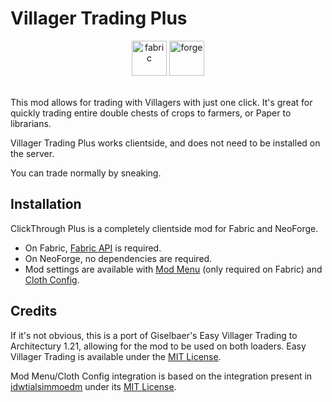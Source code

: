# Villager Trading Plus

<center text-align='center'>
<a href='https://modrinth.com/mod/clickthrough+/versions?l=fabric'><img alt="fabric" height="56" src="https://cdn.jsdelivr.net/npm/@intergrav/devins-badges@3/assets/cozy/supported/fabric_vector.svg"></a>
<a href='https://modrinth.com/mod/clickthrough+/versions?l=neoforge&l=forge'><img alt="forge" height="56" src="https://resources.godsted.com/modrinth/NeoForge2.svg"></a>

</center><br>

This mod allows for trading with Villagers with just one click. It's great for quickly trading entire double chests of crops to farmers, or Paper to librarians. 

Villager Trading Plus works clientside, and does not need to be installed on the server.

You can trade normally by sneaking.

## Installation

ClickThrough Plus is a completely clientside mod for Fabric and NeoForge.
- On Fabric, [Fabric API](https://modrinth.com/mod/fabric-api) is required.
- On NeoForge, no dependencies are required.
- Mod settings are available with [Mod Menu](https://modrinth.com/mod/mod-menu) (only required on Fabric) and [Cloth Config](https://modrinth.com/mod/cloth-config).

## Credits

If it's not obvious, this is a port of Giselbaer's Easy Villager Trading to Architectury 1.21, allowing for the mod to be used on both loaders. Easy Villager Trading is available under the [MIT License](https://github.com/gbl/EasierVillagerTrading/blob/fabric_1_20/LICENSE).

Mod Menu/Cloth Config integration is based on the integration present in [idwtialsimmoedm](https://modrinth.com/mod/idwtialsimmoedm) under its [MIT License](https://github.com/gliscowo/idwtialsimmoedm/blob/1.21/LICENSE).
